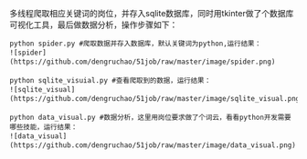多线程爬取相应关键词的岗位，并存入sqlite数据库，同时用tkinter做了个数据库可视化工具，最后做数据分析，操作步骤如下：

    python spider.py #爬取数据并存入数据库，默认关键词为python,运行结果：
    ![spider](https://github.com/dengruchao/51job/raw/master/image/spider.png)
    
    python sqlite_visuial.py #查看爬取到的数据，运行结果：
    ![sqlite_visual](https://github.com/dengruchao/51job/raw/master/image/sqlite_visual.png)
    
    python data_visual.py #数据分析，这里用岗位要求做了个词云，看看python开发需要哪些技能，运行结果：
    ![data_visual](https://github.com/dengruchao/51job/raw/master/image/data_visual.png)
